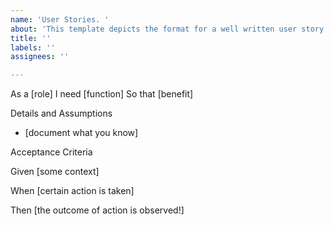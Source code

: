 ```yaml
---
name: 'User Stories. '
about: 'This template depicts the format for a well written user story. '
title: ''
labels: ''
assignees: ''

---
```


As a [role] I need [function] So that [benefit]

Details and Assumptions
- [document what you know]

Acceptance Criteria

  Given [some context]
 
  When [certain action is taken]
 
  Then [the outcome of action is observed!]
